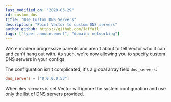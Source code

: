 ```yaml
---
last_modified_on: "2020-03-29"
id: custom-dns
title: "Use Custom DNS Servers"
description: "Point Vector to custom DNS servers"
author_github: https://github.com/Jeffail
tags: ["type: announcement", "domain: networking"]
---
```


We're modern progressive parents and aren't about to tell Vector who it can and
can't hang out with. As such, we're now allowing you to specify custom DNS
servers in your configs.

<!--truncate-->

The configuration isn't complicated, it's a global array field `dns_servers`:

```toml
dns_servers = ["0.0.0.0:53"]
```

When `dns_servers` is set Vector will ignore the system configuration and use
only the list of DNS servers provided.



